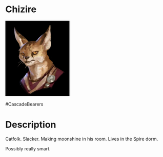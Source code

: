 # Chizire

<img src="images/Chizire.png" width=200 />

#CascadeBearers

# Description

Catfolk. Slacker. Making moonshine in his room. Lives in the Spire dorm.

Possibly really smart.
